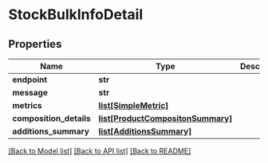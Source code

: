 # StockBulkInfoDetail

## Properties
Name | Type | Description | Notes
------------ | ------------- | ------------- | -------------
**endpoint** | **str** |  | [optional] 
**message** | **str** |  | [optional] 
**metrics** | [**list[SimpleMetric]**](SimpleMetric.md) |  | [optional] 
**composition_details** | [**list[ProductCompositonSummary]**](ProductCompositonSummary.md) |  | [optional] 
**additions_summary** | [**list[AdditionsSummary]**](AdditionsSummary.md) |  | [optional] 

[[Back to Model list]](../README.md#documentation-for-models) [[Back to API list]](../README.md#documentation-for-api-endpoints) [[Back to README]](../README.md)

